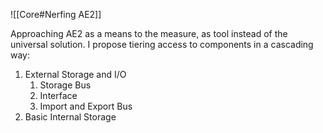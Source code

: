 ![[Core#Nerfing AE2]]

Approaching AE2 as a means to the measure, as tool instead of the universal solution.
I propose tiering access to components in a cascading way:
1. External Storage and I/O
	1. Storage Bus
	2. Interface
	3. Import and Export Bus
2.  Basic Internal Storage 